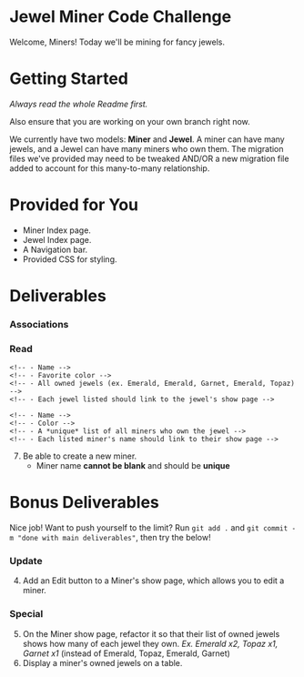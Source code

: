 # Jewel Miner Code Challenge
Welcome, Miners! Today we'll be mining for fancy jewels.

# Getting Started
_Always read the whole Readme first._

Also ensure that you are working on your own branch right now.

We currently have two models: **Miner** and **Jewel**. A miner can have many jewels, and a Jewel can have many miners who own them. The migration files we've provided may need to be tweaked AND/OR a new migration file added to account for this many-to-many relationship.

# Provided for You
- Miner Index page.
- Jewel Index page.
- A Navigation bar.
- Provided CSS for styling.

# Deliverables
### Associations
<!-- 1. Create the associations between models. You may have to alter the current schema to get your code working. After you've set up your relationships properly, you should be able to run `rails db:migrate`.

 You can next run `rails db:seed`, though you may want to add more seed data before doing so. We only provide you miners and jewels, but not any associations between them.

You should be able to run `rails s` and view the seeded data on the index pages. -->

### Read
<!-- 2. On the miners index page, a miner's name should link to their show page. -->
<!-- 3. The miner show page should include: -->
    <!-- - Name -->
    <!-- - Favorite color -->
    <!-- - All owned jewels (ex. Emerald, Emerald, Garnet, Emerald, Topaz) -->
    <!-- - Each jewel listed should link to the jewel's show page -->
<!-- 4. On the jewels index page, a jewel's name should link to its show page.
5. The jewel show page should include: -->
    <!-- - Name -->
    <!-- - Color -->
    <!-- - A *unique* list of all miners who own the jewel -->
    <!-- - Each listed miner's name should link to their show page -->

<!-- ### Create
6. Be able to have a miner own a new jewel.
    - The miner is chosen from a dropdown menu
    - The jewel is chosen from a dropdown menu
    - Note that a miner can own duplicate jewels -->
7. Be able to create a new miner.
    - Miner name **cannot be blank** and should be **unique**

# Bonus Deliverables
Nice job! Want to push yourself to the limit? Run `git add .` and `git commit -m "done with main deliverables"`, then try the below!
### Update
4. Add an Edit button to a Miner's show page, which allows you to edit a miner.

### Special
5. On the Miner show page, refactor it so that their list of owned jewels shows how many of each jewel they own.
*Ex. Emerald x2, Topaz x1, Garnet x1* (instead of Emerald, Topaz, Emerald, Garnet)
6. Display a miner's owned jewels on a table.
